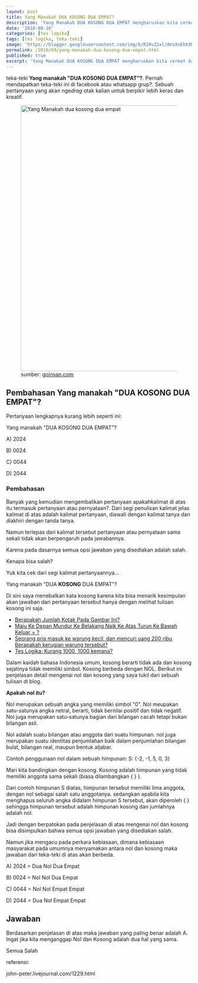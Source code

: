 ```yaml
---
layout: post
title: Yang Manakah DUA KOSONG DUA EMPAT?
description: 'Yang Manakah DUA KOSONG DUA EMPAT mengharuskan kita cermat dalam melihat kalimat apakah sesuai dengan aturan standar yang ada. Mari kita bahas!'
date: '2018-08-18'
categories: [tes logika]
tags: [tes logika, teka-teki]
image: 'https://blogger.googleusercontent.com/img/b/R29vZ2xl/AVvXsEhX3M16EKlc1UXGlI3ifHyAcW6Ax_ZLP4rKUi2c9DU833fhhBOeZdAyI6aW9nfIXySeWqXIEHjlir6GhIA4BWep9Dg-gzkdzjmO4HmHgGi_jklAJVu5Ryn6Q4BA1FMb4iGKHNFnEG2pylE/h169-w300-rw/2024-min.png'
permalink: /2018/09/yang-manakah-dua-kosong-dua-empat.html
published: true
excerpt: 'Yang Manakah DUA KOSONG DUA EMPAT mengharuskan kita cermat dalam melihat kalimat apakah sesuai dengan aturan standar yang ada. Mari kita bahas!'
---
```

<p> teka-teki <strong>Yang manakah "DUA KOSONG DUA EMPAT"?</strong>. Pernah mendapatkan teka-teki ini di facebook atau whatsapp grup?. Sebuah pertanyaan yang akan nge<em>drag</em> otak kalian untuk berpikir lebih keras dan kreatif.</p>
<figure>
	<img alt="Yang Manakah dua kosong dua empat" height="720" src="https://blogger.googleusercontent.com/img/b/R29vZ2xl/AVvXsEhX3M16EKlc1UXGlI3ifHyAcW6Ax_ZLP4rKUi2c9DU833fhhBOeZdAyI6aW9nfIXySeWqXIEHjlir6GhIA4BWep9Dg-gzkdzjmO4HmHgGi_jklAJVu5Ryn6Q4BA1FMb4iGKHNFnEG2pylE/s1600-rw/2024-min.png" title="Yang Manakah dua kosong dua empat" width="1280" />
	<figcaption>sumber: <a href="http://maps.google.co.kr/url?q=https://www.goinsan.com/" target="_blank">goinsan.com</a></figcaption>
</figure>
<h2 style="text-align: left;">Pembahasan Yang manakah "DUA KOSONG DUA EMPAT"?</h2>
<p style="text-align: left;">Pertanyaan lengkapnya kurang lebih seperti ini:</p>
<p style="text-align: left;">Yang manakah "DUA KOSONG DUA EMPAT"?</p>
<p style="text-align: left;">A) 2024</p>
<p style="text-align: left;">B) 0024</p>
<p style="text-align: left;">C) 0044</p>
<p style="text-align: left;">D) 2044</p>
<h3 style="text-align: left;">Pembahasan</h3>
<p style="text-align: left;">Banyak yang kemudian mengembalikan pertanyaan apakahkalimat di atas itu termasuk pertanyaan atau pernyataan?. Dari segi penulisan kalimat jelas kalimat di atas adalah kalimat pertanyaan, diawali dengan kalimat tanya dan diakhiri dengan tanda tanya.</p>
<p style="text-align: left;">Namun terlepas dari kalimat tersebut pertanyaan atau pernyataan sama sekali tidak akan berpengaruh pada jawabannya.</p>
<p style="text-align: left;">Karena pada dasarnya semua opsi jawaban yang disediakan adalah salah.</p>
<p style="text-align: left;">Kenapa bisa salah?</p>
<p style="text-align: left;">Yuk kita cek dari segi kalimat pertanyaannya...</p>
<p style="text-align: left;">Yang manakah "DUA <strong>KOSONG</strong> DUA EMPAT"?</p>
<p style="text-align: left;">Di sini saya menebalkan kata kosong karena kita bisa menarik kesimpulan akan jawaban dari pertanyaan tersebut hanya dengan melihat tulisan kosong ini saja.</p>
<ul class="x-more">
<li>
<a href="https://supnewz.com/berapakah-jumlah-kotak-pada-gambar-ini-teka-teki-facebook">Berapakah Jumlah Kotak Pada Gambar Ini? </a>
</li>
<li>
<a href="https://supnewz.com/2019/01/maju-ke-depan-mundur-ke-belakang-naik.html">Maju Ke Depan Mundur Ke Belakang Naik Ke Atas Turun Ke Bawah Keluar = ?</a>
</li>
<li>
<a href="https://supnewz.com/2019/01/seorang-pria-masuk-ke-warung-kecil-dan.html">Seorang pria masuk ke warung kecil, dan mencuri uang 200 ribu Berapakah kerugian warung tersebut?</a>
</li>
<li>
<a href="https://supnewz.com/2019/07/tes-logika-kurang-1000-1000-kemana.html">Tes Logika: Kurang 1000, 1000 kemana?</a>
</li>
</ul>
<p style="text-align: left;">
Dalam kaidah bahasa Indonesia umum, kosong berarti tidak ada dan kosong sejatinya tidak memiliki simbol. Kosong berbeda dengan NOL. Berikut ini penjelasan detail mengenai nol dan kosong yang saya tukil dari sebuah tulisan di blog.</p>
<p style="text-align: left;">
<strong>Apakah nol itu?</strong>
</p>
<p style="text-align: left;">Nol merupakan sebuah angka yang memiliki simbol "0". Nol meupakan satu-satunya angka netral, berarti, tidak bernilai positif dan tidak negatif. Nol juga merupakan satu-satunya bagian dari bilangan cacah tetapi bukan bilangan asli.</p>
<p style="text-align: left;">Nol adalah suatu bilangan atau anggota dari suatu himpunan. nol juga merupakan suatu identitas penjumlahan baik dalam penjumlahan bilangan bulat, bilangan real, maupun bentuk aljabar.</p>
<p style="text-align: left;">Contoh penggunaan nol dalam sebuah himpunan: S: {-2, -1, 5, 0, 3}</p>
<p style="text-align: left;">Mari kita bandingkan dengan kosong. Kosong adalah himpunan yang tidak memiliki anggota sama sekali (biasa dilambangkan { } ).</p>
<p style="text-align: left;">Dari contoh himpunan S diatas, himpunan tersebut memiliki lima anggota, dengan nol sebagai salah satu anggotanya. sedangkan apabila kita menghapus seluruh angka didalam himpunan S tersebut, akan diperoleh { } sehingga himpunan tersebut adalah himpunan kosong dan jumlahnya adalah nol.</p>
<p style="text-align: left;">Jadi dengan berpatokan pada penjelasan di atas mengenai nol dan kosong bisa disimpulkan bahwa semua opsi jawaban yang disediakan salah.</p>
<p style="text-align: left;">Namun jika mengacu pada perkara kebiasaan, dimana kebiasaan masyarakat pada umumnya menyamakan antara nol dan kosong maka jawaban dari teka-teki di atas akan berbeda.</p>
<p style="text-align: left;">A) 2024 = Dua Nol Dua Empat</p>
<p style="text-align: left;">B) 0024 = Nol Nol Dua Empat</p>
<p style="text-align: left;">C) 0044 = Nol Nol Empat Empat</p>
<p style="text-align: left;">D) 2044 = Dua Nol Empat Empat</p>
<h2 style="text-align: left;">Jawaban</h2>
<p style="text-align: left;">Berdasarkan penjelasan di atas maka jawaban yang paling benar adalah A. Ingat jika kita menganggap Nol dan Kosong adalah dua hal yang sama.</p>
<p style="text-align: left;">Semua Salah</p>
<p style="text-align: left;">referensi:</p>
<p>john-peter.livejournal.com/1229.html</p>
